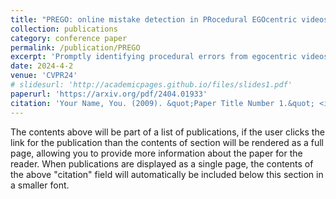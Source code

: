```yaml
---
title: "PREGO: online mistake detection in PRocedural EGOcentric videos"
collection: publications
category: conference paper
permalink: /publication/PREGO
excerpt: 'Promptly identifying procedural errors from egocentric videos in an online setting is highly challenging and valuable for detecting mistakes as soon as they happen. This capability has a wide range of applications across various fields, such as manufacturing and healthcare. The nature of procedural mistakes is open-set since novel types of failures might occur, which calls for one-class classifiers trained on correctly executed procedures. However, no technique can currently detect open-set procedural mistakes online. We propose PREGO, the first online one-class classification model for mistake detection in PRocedural EGOcentric videos. PREGO is based on an online action recognition component to model the current action, and a symbolic reasoning module to predict the next actions. Mistake detection is performed by comparing the recognized current action with the expected future one. We evaluate PREGO on two procedural egocentric video datasets, Assembly101 and Epic-tent, which we adapt for online benchmarking of procedural mistake detection to establish suitable benchmarks, thus defining the Assembly101-O and Epic-tent-O datasets, respectively.'
date: 2024-4-2
venue: 'CVPR24'
# slidesurl: 'http://academicpages.github.io/files/slides1.pdf'
paperurl: 'https://arxiv.org/pdf/2404.01933'
citation: 'Your Name, You. (2009). &quot;Paper Title Number 1.&quot; <i>Journal 1</i>. 1(1).'
---
```


The contents above will be part of a list of publications, if the user clicks the link for the publication than the contents of section will be rendered as a full page, allowing you to provide more information about the paper for the reader. When publications are displayed as a single page, the contents of the above "citation" field will automatically be included below this section in a smaller font.